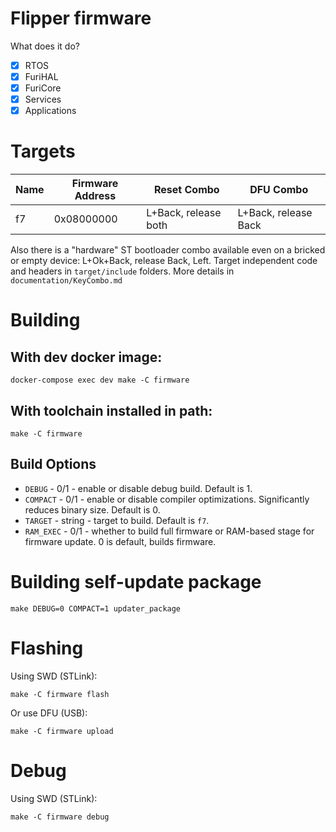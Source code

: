# Flipper firmware

What does it do?

- [x] RTOS
- [x] FuriHAL
- [x] FuriCore
- [x] Services
- [x] Applications

# Targets

| Name      | Firmware Address  | Reset Combo           | DFU Combo             |
|-----------|-------------------|-----------------------|-----------------------|
| f7        | 0x08000000        | L+Back, release both  | L+Back, release Back  |

Also there is a "hardware" ST bootloader combo available even on a bricked or empty device: L+Ok+Back, release Back, Left.
Target independent code and headers in `target/include` folders. More details in `documentation/KeyCombo.md`

# Building

## With dev docker image:

`docker-compose exec dev make -C firmware`

## With toolchain installed in path:

`make -C firmware`

## Build Options

- `DEBUG` - 0/1 - enable or disable debug build. Default is 1.
- `COMPACT` - 0/1 - enable or disable compiler optimizations. Significantly reduces binary size. Default is 0.
- `TARGET` - string - target to build. Default is `f7`.
- `RAM_EXEC` - 0/1 - whether to build full firmware or RAM-based stage for firmware update. 0 is default, builds firmware.

# Building self-update package

`make DEBUG=0 COMPACT=1 updater_package`

# Flashing 

Using SWD (STLink):

`make -C firmware flash`

Or use DFU (USB):

`make -C firmware upload`

# Debug

Using SWD (STLink):

`make -C firmware debug`
